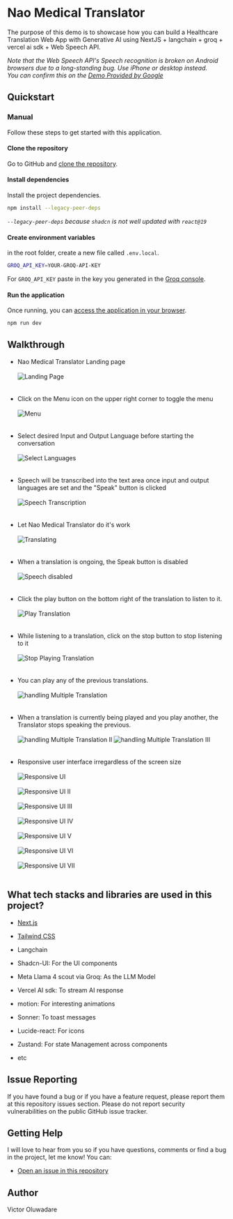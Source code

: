 # Nao Medical Translator

The purpose of this demo is to showcase how you can build a Healthcare Translation Web App with Generative AI using NextJS + langchain + groq + vercel ai sdk + Web Speech API.

_Note that the Web Speech API's Speech recognition is broken on Android browsers due to a long-standing bug. Use iPhone or desktop instead._  
_You can confirm this on the [Demo Provided by Google](https://www.google.com/intl/en/chrome/demos/speech.html)_

## Quickstart

### Manual

Follow these steps to get started with this application.

#### Clone the repository

Go to GitHub and [clone the repository](https://github.com/Victoran0/nao-medical-translator).

#### Install dependencies

Install the project dependencies.

```bash
npm install --legacy-peer-deps
```

_`--legacy-peer-deps` because `shadcn` is not well updated with `react@19`_

#### Create environment variables

in the root folder, create a new file called `.env.local`.

```bash
GROQ_API_KEY=YOUR-GROQ-API-KEY
```

For `GROQ_API_KEY` paste in the key you generated in the [Groq console](https://console.groq.com/).

#### Run the application

Once running, you can [access the application in your browser](http://localhost:3000).

```bash
npm run dev
```

## Walkthrough

- Nao Medical Translator Landing page
  <br><br>
  ![Landing Page](./public/screenshots/1..png)
  <br><br><br>
- Click on the Menu icon on the upper right corner to toggle the menu
  <br><br>
  ![Menu](./public/screenshots/2..png)
  <br><br><br>
- Select desired Input and Output Language before starting the conversation
  <br><br>
  ![Select Languages](./public/screenshots/3..png)
  <br><br><br>
- Speech will be transcribed into the text area once input and output languages are set and the "Speak" button is clicked
  <br><br>
  ![Speech Transcription](./public/screenshots/4..png)
  <br><br><br>
- Let Nao Medical Translator do it's work
  <br><br>
  ![Translating](./public/screenshots/5..png)
  <br><br><br>
- When a translation is ongoing, the Speak button is disabled
  <br><br>
  ![Speech disabled](./public/screenshots/6..png)
  <br><br><br>
- Click the play button on the bottom right of the translation to listen to it.
  <br><br>
  ![Play Translation](./public/screenshots/7..png)
  <br><br><br>
- While listening to a translation, click on the stop button to stop listening to it
  <br><br>
  ![Stop Playing Translation](./public/screenshots/8..png)
  <br><br><br>
- You can play any of the previous translations.
  <br><br>
  ![handling Multiple Translation](./public/screenshots/9..png)
  <br><br><br>
- When a translation is currently being played and you play another, the Translator stops speaking the previous.
  <br><br>
  ![handling Multiple Translation II](./public/screenshots/9b.png)
  ![handling Multiple Translation III](./public/screenshots/9c.png)
  <br><br><br>
- Responsive user interface irregardless of the screen size
  <br><br>
  ![Responsive UI](./public/screenshots/10..png)
  <br><br>
  ![Responsive UI II](./public/screenshots/10b.png)
  <br><br>
  ![Responsive UI III](./public/screenshots/10c.png)
  <br><br>
  ![Responsive UI IV](./public/screenshots/10d.png)
  <br><br>
  ![Responsive UI V](./public/screenshots/10e.png)
  <br><br>
  ![Responsive UI VI](./public/screenshots/10f.png)
  <br><br>
  ![Responsive UI VII](./public/screenshots/10g.png)
  <br><br>

## What tech stacks and libraries are used in this project?

- [Next.js](https://nextjs.org)
- [Tailwind CSS](https://tailwindcss.com)
- Langchain
- Shadcn-UI: For the UI components
- Meta Llama 4 scout via Groq: As the LLM Model
- Vercel AI sdk: To stream AI response
- motion: For interesting animations
- Sonner: To toast messages
- Lucide-react: For icons
- Zustand: For state Management across components

- etc

## Issue Reporting

If you have found a bug or if you have a feature request, please report them at this repository issues section. Please do not report security vulnerabilities on the public GitHub issue tracker.

## Getting Help

I will love to hear from you so if you have questions, comments or find a bug in the project, let me know! You can:

- [Open an issue in this repository](https://github.com/Victoran0/nao-medical-translator)

## Author

Victor Oluwadare
